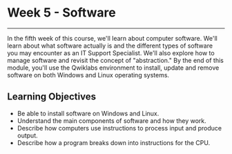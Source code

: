 # Week 5 - Software
-----------------------------
In the fifth week of this course, we'll learn about computer software. We'll learn about what software actually is and the different types of software you may encounter as an IT Support Specialist. We'll also explore how to manage software and revisit the concept of "abstraction." By the end of this module, you'll use the Qwiklabs environment to install, update and remove software on both Windows and Linux operating systems.

Learning Objectives
-------------------
* Be able to install software on Windows and Linux.
* Understand the main components of software and how they work.
* Describe how computers use instructions to process input and produce output.
* Describe how a program breaks down into instructions for the CPU.